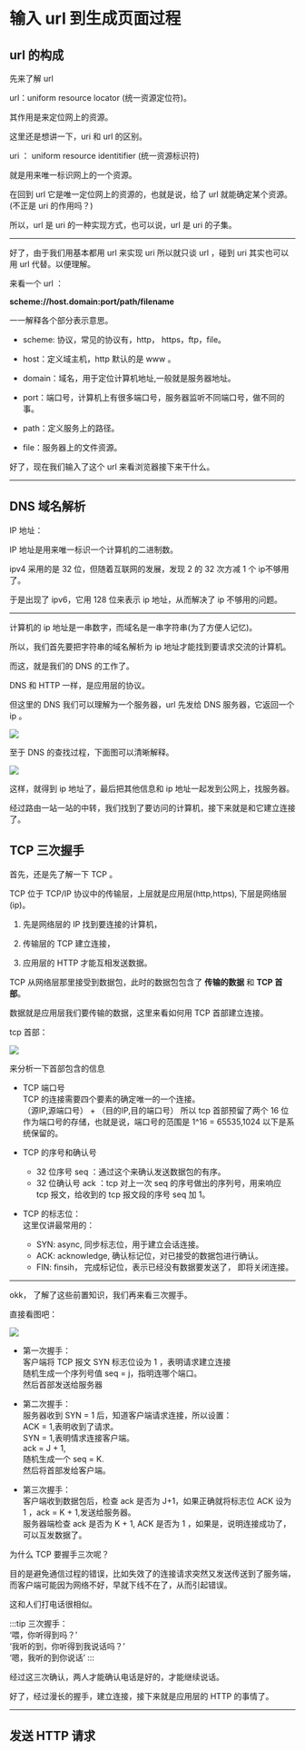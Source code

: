 # 输入 url 到生成页面过程

## url 的构成
先来了解 url     

url：uniform resource locator  (统一资源定位符)。    

其作用是来定位网上的资源。 

这里还是想讲一下，uri 和 url 的区别。    

uri ： uniform resource identitifier  (统一资源标识符)    

就是用来唯一标识网上的一个资源。    

在回到 url 它是唯一定位网上的资源的，也就是说，给了 url 就能确定某个资源。(不正是 uri 的作用吗？)    

所以，url 是 uri 的一种实现方式，也可以说，url 是 uri 的子集。     

---

好了，由于我们用基本都用 url 来实现 uri 所以就只谈 url ，碰到 uri 其实也可以用 url 代替。以便理解。    

来看一个 url ：    

**scheme://host.domain:port/path/filename**    

一一解释各个部分表示意思。    

- scheme: 协议，常见的协议有，http， https，ftp，file。    

- host：定义域主机，http 默认的是 www 。    

- domain：域名，用于定位计算机地址,一般就是服务器地址。    

- port：端口号，计算机上有很多端口号，服务器监听不同端口号，做不同的事。    

- path：定义服务上的路径。    

- file：服务器上的文件资源。    

好了，现在我们输入了这个 url 来看浏览器接下来干什么。    

---

## DNS 域名解析

IP 地址：    

IP 地址是用来唯一标识一个计算机的二进制数。    

ipv4 采用的是 32 位，但随着互联网的发展，发现 2 的 32 次方减 1 个 ip不够用了。    

于是出现了 ipv6，它用 128 位来表示 ip 地址，从而解决了 ip 不够用的问题。    

---

计算机的 ip 地址是一串数字，而域名是一串字符串(为了方便人记忆)。    

所以，我们首先要把字符串的域名解析为 ip 地址才能找到要请求交流的计算机。    

而这，就是我们的 DNS 的工作了。    

DNS 和 HTTP 一样，是应用层的协议。    

但这里的 DNS 我们可以理解为一个服务器，url 先发给 DNS 服务器，它返回一个 ip 。    
    

![](./assets/dns.png)    

至于 DNS 的查找过程，下面图可以清晰解释。     

![](./assets/dns2.jpg)    

这样，就得到 ip 地址了，最后把其他信息和 ip 地址一起发到公网上，找服务器。    

经过路由一站一站的中转，我们找到了要访问的计算机，接下来就是和它建立连接了。     

## TCP 三次握手

首先，还是先了解一下 TCP 。    

TCP 位于 TCP/IP 协议中的传输层，上层就是应用层(http,https), 下层是网络层(ip)。    

1. 先是网络层的 IP 找到要连接的计算机，    

2. 传输层的 TCP 建立连接，    

3. 应用层的 HTTP 才能互相发送数据。    

TCP 从网络层那里接受到数据包，此时的数据包包含了 **传输的数据** 和 **TCP 首部**。    

数据就是应用层我们要传输的数据，这里来看如何用 TCP 首部建立连接。    

tcp 首部：    

![](./assets/tcphead.jpg)     

来分析一下首部包含的信息    

- TCP 端口号    
    TCP 的连接需要四个要素的确定唯一的一个连接。    
    （源IP,源端口号） + （目的IP,目的端口号）
    所以 tcp 首部预留了两个 16 位作为端口号的存储，也就是说，端口号的范围是 1^16 = 65535,1024 以下是系统保留的。    

- TCP 的序号和确认号    
    * 32 位序号 seq ：通过这个来确认发送数据包的有序。    
    * 32 位确认号 ack ：tcp 对上一次 seq 的序号做出的序列号，用来响应 tcp 报文，给收到的 tcp 报文段的序号 seq 加 1。    

- TCP 的标志位：    
    这里仅讲最常用的：    
    * SYN: async, 同步标志位，用于建立会话连接。    
    * ACK: acknowledge, 确认标记位，对已接受的数据包进行确认。    
    * FIN: finsih， 完成标记位，表示已经没有数据要发送了， 即将关闭连接。    

---

okk， 了解了这些前置知识，我们再来看三次握手。    

直接看图吧： 

![](./assets/tcphand.jpg)    

* 第一次握手：    
    客户端将 TCP 报文 SYN 标志位设为 1 ，表明请求建立连接    
    随机生成一个序列号值 seq = j，指明连哪个端口。   
    然后首部发送给服务器    

* 第二次握手：    
    服务器收到 SYN = 1 后，知道客户端请求连接，所以设置：        
    ACK = 1,表明收到了请求。    
    SYN = 1,表明情求连接客户端。    
    ack = J + 1,    
    随机生成一个 seq = K.    
    然后将首部发给客户端。    

* 第三次握手：    
    客户端收到数据包后，检查 ack 是否为 J+1，如果正确就将标志位 ACK 设为 1 ，ack = K + 1,发送给服务器。    
    服务器端检查 ack 是否为 K + 1, ACK 是否为 1 ，如果是，说明连接成功了，可以互发数据了。    

为什么 TCP 要握手三次呢？    

目的是避免通信过程的错误，比如失效了的连接请求突然又发送传送到了服务端，而客户端可能因为网络不好，早就下线不在了，从而引起错误。    

这和人们打电话很相似。   

:::tip
三次握手：    
‘喂，你听得到吗？’    
‘我听的到，你听得到我说话吗？’    
‘嗯，我听的到你说话’
:::

经过这三次确认，两人才能确认电话是好的，才能继续说话。     

好了，经过漫长的握手，建立连接，接下来就是应用层的 HTTP 的事情了。    

---   

## 发送 HTTP 请求




